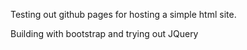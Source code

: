 Testing out github pages for hosting a simple html site.

Building with bootstrap and trying out JQuery

